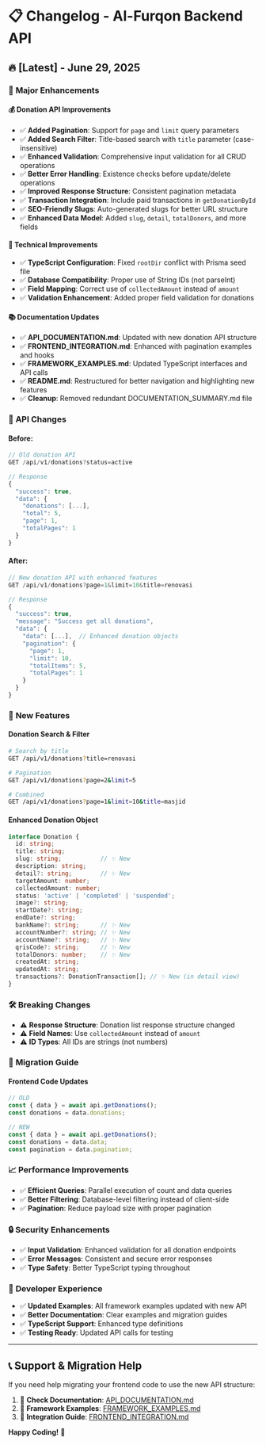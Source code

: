 # 📋 Changelog - Al-Furqon Backend API

## 🔥 [Latest] - June 29, 2025

### 🚀 **Major Enhancements**

#### 💰 **Donation API Improvements**
- ✅ **Added Pagination**: Support for `page` and `limit` query parameters
- ✅ **Added Search Filter**: Title-based search with `title` parameter (case-insensitive)
- ✅ **Enhanced Validation**: Comprehensive input validation for all CRUD operations
- ✅ **Better Error Handling**: Existence checks before update/delete operations
- ✅ **Improved Response Structure**: Consistent pagination metadata
- ✅ **Transaction Integration**: Include paid transactions in `getDonationById`
- ✅ **SEO-Friendly Slugs**: Auto-generated slugs for better URL structure
- ✅ **Enhanced Data Model**: Added `slug`, `detail`, `totalDonors`, and more fields

#### 🔧 **Technical Improvements**
- ✅ **TypeScript Configuration**: Fixed `rootDir` conflict with Prisma seed file
- ✅ **Database Compatibility**: Proper use of String IDs (not parseInt)
- ✅ **Field Mapping**: Correct use of `collectedAmount` instead of `amount`
- ✅ **Validation Enhancement**: Added proper field validation for donations

#### 📚 **Documentation Updates**
- ✅ **API_DOCUMENTATION.md**: Updated with new donation API structure
- ✅ **FRONTEND_INTEGRATION.md**: Enhanced with pagination examples and hooks
- ✅ **FRAMEWORK_EXAMPLES.md**: Updated TypeScript interfaces and API calls
- ✅ **README.md**: Restructured for better navigation and highlighting new features
- ✅ **Cleanup**: Removed redundant DOCUMENTATION_SUMMARY.md file

### 🔧 **API Changes**

#### **Before:**
```javascript
// Old donation API
GET /api/v1/donations?status=active

// Response
{
  "success": true,
  "data": {
    "donations": [...],
    "total": 5,
    "page": 1,
    "totalPages": 1
  }
}
```

#### **After:**
```javascript
// New donation API with enhanced features
GET /api/v1/donations?page=1&limit=10&title=renovasi

// Response
{
  "success": true,
  "message": "Success get all donations",
  "data": {
    "data": [...],  // Enhanced donation objects
    "pagination": {
      "page": 1,
      "limit": 10,
      "totalItems": 5,
      "totalPages": 1
    }
  }
}
```

### 🎯 **New Features**

#### **Donation Search & Filter**
```bash
# Search by title
GET /api/v1/donations?title=renovasi

# Pagination
GET /api/v1/donations?page=2&limit=5

# Combined
GET /api/v1/donations?page=1&limit=10&title=masjid
```

#### **Enhanced Donation Object**
```typescript
interface Donation {
  id: string;
  title: string;
  slug: string;           // ✨ New
  description: string;
  detail?: string;        // ✨ New
  targetAmount: number;
  collectedAmount: number;
  status: 'active' | 'completed' | 'suspended';
  image?: string;
  startDate?: string;
  endDate?: string;
  bankName?: string;      // ✨ New
  accountNumber?: string; // ✨ New
  accountName?: string;   // ✨ New
  qrisCode?: string;      // ✨ New
  totalDonors: number;    // ✨ New
  createdAt: string;
  updatedAt: string;
  transactions?: DonationTransaction[]; // ✨ New (in detail view)
}
```

### 🛠️ **Breaking Changes**
- ⚠️ **Response Structure**: Donation list response structure changed
- ⚠️ **Field Names**: Use `collectedAmount` instead of `amount`
- ⚠️ **ID Types**: All IDs are strings (not numbers)

### 🔄 **Migration Guide**

#### **Frontend Code Updates**
```javascript
// OLD
const { data } = await api.getDonations();
const donations = data.donations;

// NEW
const { data } = await api.getDonations();
const donations = data.data;
const pagination = data.pagination;
```

### 📈 **Performance Improvements**
- ✅ **Efficient Queries**: Parallel execution of count and data queries
- ✅ **Better Filtering**: Database-level filtering instead of client-side
- ✅ **Pagination**: Reduce payload size with proper pagination

### 🔒 **Security Enhancements**
- ✅ **Input Validation**: Enhanced validation for all donation endpoints
- ✅ **Error Messages**: Consistent and secure error responses
- ✅ **Type Safety**: Better TypeScript typing throughout

### 🎨 **Developer Experience**
- ✅ **Updated Examples**: All framework examples updated with new API
- ✅ **Better Documentation**: Clear examples and migration guides
- ✅ **TypeScript Support**: Enhanced type definitions
- ✅ **Testing Ready**: Updated API calls for testing

---

## 📞 **Support & Migration Help**

If you need help migrating your frontend code to use the new API structure:

1. 📖 **Check Documentation**: [API_DOCUMENTATION.md](API_DOCUMENTATION.md)
2. 🎨 **Framework Examples**: [FRAMEWORK_EXAMPLES.md](FRAMEWORK_EXAMPLES.md)
3. 🔗 **Integration Guide**: [FRONTEND_INTEGRATION.md](FRONTEND_INTEGRATION.md)

**Happy Coding!** 🚀
